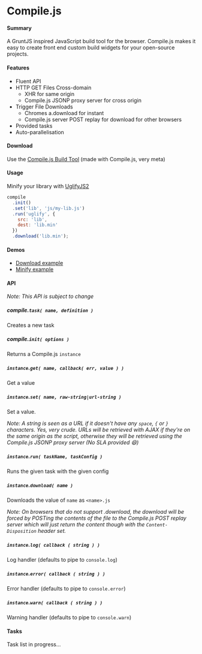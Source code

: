 Compile.js
=========

#### Summary

A GruntJS inspired JavaScript build tool for the browser.
Compile.js makes it easy to create front end custom build widgets for your open-source projects.

#### Features

* Fluent API
* HTTP GET Files Cross-domain
  * XHR for same origin
  * Compile.js JSONP proxy server for cross origin
* Trigger File Downloads
  * Chromes a.download for instant 
  * Compile.js server POST replay for download for other browsers
* Provided tasks
* Auto-parallelisation

#### Download

Use the [Compile.js Build Tool](http://jpillora.com/compilejs/builder/index.html) (made with Compile.js, very meta)

#### Usage

Minify your library with [UglifyJS2](https://github.com/mishoo/UglifyJS2)

``` javascript
compile
  .init()
  .set('lib', 'js/my-lib.js')
  .run('uglify', {
    src: 'lib',
    dest: 'lib.min'
  })
  .download('lib.min');
```

#### Demos

* [Download example](http://jpillora.com/compilejs/example/download.html)
* [Minify example](http://jpillora.com/compilejs/example/uglify.html)

#### API

*Note: This API is subject to change*

##### compile.`task( name, definition )`

Creates a new task

##### compile.`init( options )`

Returns a Compile.js `instance`

##### `instance`.`get( name, callback( err, value ) )`

Get a value

##### `instance`.`set( name, raw-string|url-string )`

Set a value.

*Note: A string is seen as a URL if it doesn't have any `space`, `{` or `}` characters. Yes, very crude.
URLs will be retrieved with AJAX if they're on the same origin as the script,
otherwise they will be retrieved using the Compile.js JSONP proxy server (No SLA provided :smile:)*

##### `instance`.`run( taskName, taskConfig )`

Runs the given task with the given config

##### `instance`.`download( name )`

Downloads the value of `name` as `<name>.js`

*Note: On browsers that do not support [<a>.download](http://caniuse.com/download), the download
will be forced by POSTing the contents of the file to the Compile.js POST replay server which
will just return the content though with the `Content-Disposition` header set.*

##### `instance`.`log( callback ( string ) )`

Log handler (defaults to pipe to `console.log`)

##### `instance`.`error( callback ( string ) )`

Error handler (defaults to pipe to `console.error`)

##### `instance`.`warn( callback ( string ) )`

Warning handler (defaults to pipe to `console.warn`)

#### Tasks

Task list in progress...


